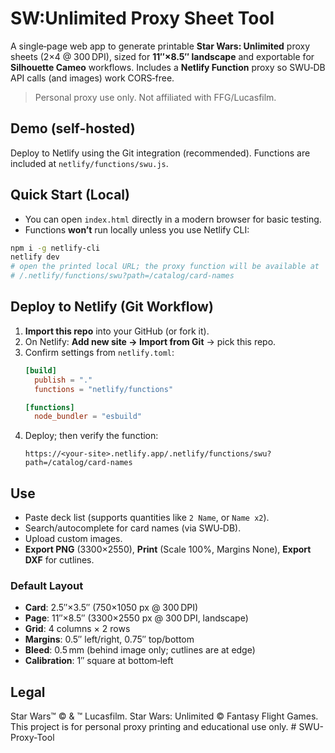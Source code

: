 # SW:Unlimited Proxy Sheet Tool

A single‑page web app to generate printable **Star Wars: Unlimited** proxy sheets (2×4 @ 300 DPI), sized for **11″×8.5″ landscape** and exportable for **Silhouette Cameo** workflows. Includes a **Netlify Function** proxy so SWU‑DB API calls (and images) work CORS‑free.

> Personal proxy use only. Not affiliated with FFG/Lucasfilm.

## Demo (self-hosted)
Deploy to Netlify using the Git integration (recommended). Functions are included at `netlify/functions/swu.js`.

## Quick Start (Local)
- You can open `index.html` directly in a modern browser for basic testing.
- Functions **won’t** run locally unless you use Netlify CLI:

```bash
npm i -g netlify-cli
netlify dev
# open the printed local URL; the proxy function will be available at
# /.netlify/functions/swu?path=/catalog/card-names
```

## Deploy to Netlify (Git Workflow)
1. **Import this repo** into your GitHub (or fork it).
2. On Netlify: **Add new site → Import from Git** → pick this repo.
3. Confirm settings from `netlify.toml`:
   ```toml
   [build]
     publish = "."
     functions = "netlify/functions"

   [functions]
     node_bundler = "esbuild"
   ```
4. Deploy; then verify the function:
   ```
   https://<your-site>.netlify.app/.netlify/functions/swu?path=/catalog/card-names
   ```

## Use
- Paste deck list (supports quantities like `2 Name`, or `Name x2`).
- Search/autocomplete for card names (via SWU‑DB).
- Upload custom images.
- **Export PNG** (3300×2550), **Print** (Scale 100%, Margins None), **Export DXF** for cutlines.

### Default Layout
- **Card**: 2.5″×3.5″ (750×1050 px @ 300 DPI)
- **Page**: 11″×8.5″ (3300×2550 px @ 300 DPI, landscape)
- **Grid**: 4 columns × 2 rows
- **Margins**: 0.5″ left/right, 0.75″ top/bottom
- **Bleed**: 0.5 mm (behind image only; cutlines are at edge)
- **Calibration**: 1″ square at bottom‑left

## Legal
Star Wars™ © & ™ Lucasfilm. Star Wars: Unlimited © Fantasy Flight Games. This project is for personal proxy printing and educational use only.
#   S W U - P r o x y - T o o l  
 